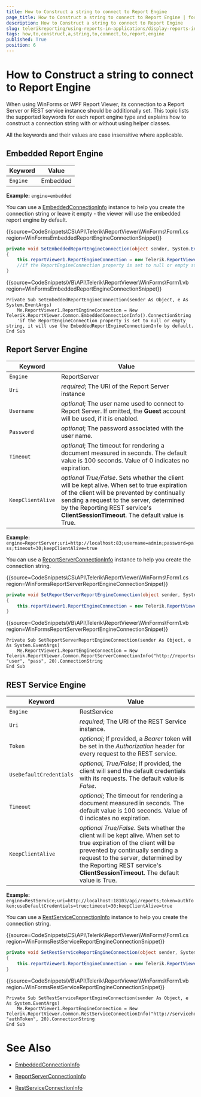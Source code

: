 ```yaml
---
title: How to Construct a string to connect to Report Engine
page_title: How to Construct a string to connect to Report Engine | for Telerik Reporting Documentation
description: How to Construct a string to connect to Report Engine
slug: telerikreporting/using-reports-in-applications/display-reports-in-applications/how-to-construct-a-string-to-connect-to-report-engine
tags: how,to,construct,a,string,to,connect,to,report,engine
published: True
position: 6
---
```


# How to Construct a string to connect to Report Engine



When using WinForms or WPF Report Viewer, its connection to a Report Server or REST service instance should be additionally set.         This topic lists the supported keywords for each report engine type and explains how to construct a connection string with or without using helper classes.       

All the keywords and their values are case insensitive where applicable.       

## Embedded Report Engine

| Keyword | Value |
| ------ | ------ |
|`Engine`|Embedded|

__Example:__ `engine=embedded`

You can use a  [EmbeddedConnectionInfo](/reporting/api/Telerik.ReportViewer.Common.EmbeddedConnectionInfo)  instance to help you create the connection string or           leave it empty - the viewer will use the embedded report engine by default.         

{{source=CodeSnippets\CS\API\Telerik\ReportViewer\WinForms\Form1.cs region=WinFormsEmbeddedReportEngineConnectionSnippet}}
````C#
private void SetEmbeddedReportEngineConnection(object sender, System.EventArgs e)
{
    this.reportViewer1.ReportEngineConnection = new Telerik.ReportViewer.Common.EmbeddedConnectionInfo().ConnectionString;
    //if the ReportEngineConnection property is set to null or empty string, it will use the EmbeddedConnectionInfo by default.
}
````
{{source=CodeSnippets\VB\API\Telerik\ReportViewer\WinForms\Form1.vb region=WinFormsEmbeddedReportEngineConnectionSnippet}}
````VB
Private Sub SetEmbeddedReportEngineConnection(sender As Object, e As System.EventArgs)
    Me.ReportViewer1.ReportEngineConnection = New Telerik.ReportViewer.Common.EmbeddedConnectionInfo().ConnectionString
    'if the ReportEngineConnection property is set to null or empty string, it will use the EmbeddedReportEngineConnectionInfo by default.
End Sub
````

## Report Server Engine

| Keyword | Value |
| ------ | ------ |
|`Engine`|ReportServer|
|`Uri`| *required*; The URI of the Report Server instance|
|`Username`| *optional*; The user name used to connect to Report Server. If omitted, the __Guest__ account will be used, if it is enabled.|
|`Password`| *optional*; The password associated with the user name.|
|`Timeout`| *optional*; The timeout for rendering a document measured in seconds. The default value is 100 seconds. Value of 0 indicates no expiration.|
|`KeepClientAlive`| *optional True/False*. Sets whether the client will be kept alive. When set to true expiration of the client will                 be prevented by continually sending a request to the server, determined by the Reporting REST service's __ClientSessionTimeout__. The default value is True.|

__Example:__ `engine=ReportServer;uri=http://localhost:83;username=admin;password=pass;timeout=30;keepClientAlive=true`

You can use a  [ReportServerConnectionInfo](/reporting/api/Telerik.ReportViewer.Common.ReportServerConnectionInfo)  instance to help you create the connection string.         

{{source=CodeSnippets\CS\API\Telerik\ReportViewer\WinForms\Form1.cs region=WinFormsReportServerReportEngineConnectionSnippet}}
````C#
private void SetReportServerReportEngineConnection(object sender, System.EventArgs e)
{
    this.reportViewer1.ReportEngineConnection = new Telerik.ReportViewer.Common.ReportServerConnectionInfo("http://reportserver:83", "user", "pass", 20).ConnectionString;
}
````
{{source=CodeSnippets\VB\API\Telerik\ReportViewer\WinForms\Form1.vb region=WinFormsReportServerReportEngineConnectionSnippet}}
````VB
Private Sub SetReportServerReportEngineConnection(sender As Object, e As System.EventArgs)
    Me.ReportViewer1.ReportEngineConnection = New Telerik.ReportViewer.Common.ReportServerConnectionInfo("http://reportserver:83", "user", "pass", 20).ConnectionString
End Sub
````

## REST Service Engine

| Keyword | Value |
| ------ | ------ |
|`Engine`|RestService|
|`Uri`| *required*; The URI of the REST Service instance.|
|`Token`| *optional*; If provided, a *Bearer* token will be set in the *Authorization* header for every request to the REST service.|
|`UseDefaultCredentials`| *optional, True/False*; If provided, the client will send the default credentials with its requests. The default value is *False*.|
|`Timeout`| *optional*; The timeout for rendering a document measured in seconds. The default value is 100 seconds. Value of 0 indicates no expiration.|
|`KeepClientAlive`| *optional True/False*. Sets whether the client will be kept alive. When set to true expiration of the client will                 be prevented by continually sending a request to the server, determined by the Reporting REST service's __ClientSessionTimeout__. The default value is True.|

__Example:__ `engine=RestService;uri=http://localhost:18103/api/reports;token=authToken;useDefaultCredentials=true;timeout=30;keepClientAlive=true`

You can use a  [RestServiceConnectionInfo](/reporting/api/Telerik.ReportViewer.Common.RestServiceConnectionInfo)  instance to help you create the connection string.         

{{source=CodeSnippets\CS\API\Telerik\ReportViewer\WinForms\Form1.cs region=WinFormsRestServiceReportEngineConnectionSnippet}}
````C#
private void SetRestServiceReportEngineConnection(object sender, System.EventArgs e)
{
    this.reportViewer1.ReportEngineConnection = new Telerik.ReportViewer.Common.RestServiceConnectionInfo("http://servicehost:83/api/reports", "authToken", 20).ConnectionString;
}
````
{{source=CodeSnippets\VB\API\Telerik\ReportViewer\WinForms\Form1.vb region=WinFormsRestServiceReportEngineConnectionSnippet}}
````VB
Private Sub SetRestServiceReportEngineConnection(sender As Object, e As System.EventArgs)
    Me.ReportViewer1.ReportEngineConnection = New Telerik.ReportViewer.Common.RestServiceConnectionInfo("http://servicehost:83/api/reports", "authToken", 20).ConnectionString
End Sub
````

# See Also
 

* [EmbeddedConnectionInfo](/reporting/api/Telerik.ReportViewer.Common.EmbeddedConnectionInfo)  

* [ReportServerConnectionInfo](/reporting/api/Telerik.ReportViewer.Common.ReportServerConnectionInfo)  

* [RestServiceConnectionInfo](/reporting/api/Telerik.ReportViewer.Common.RestServiceConnectionInfo)

